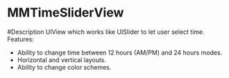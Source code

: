 MMTimeSliderView
================

#Description
UIView which works like UISlider to let user select time. Features:
- Ability to change time between 12 hours (AM/PM) and 24 hours modes.
- Horizontal and vertical layouts.
- Ability to change color schemes.
